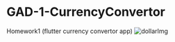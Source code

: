 # GAD-1-CurrencyConvertor
Homework1 (flutter currency convertor app)
![dollarImg](./screenshots//dollarImg.png)